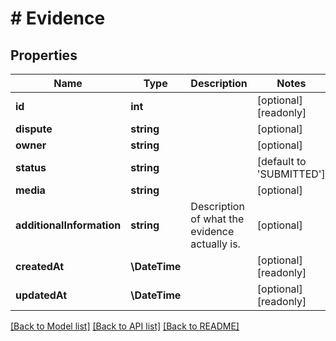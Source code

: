 # # Evidence

## Properties

Name | Type | Description | Notes
------------ | ------------- | ------------- | -------------
**id** | **int** |  | [optional] [readonly]
**dispute** | **string** |  | [optional]
**owner** | **string** |  | [optional]
**status** | **string** |  | [default to 'SUBMITTED']
**media** | **string** |  | [optional]
**additionalInformation** | **string** | Description of what the evidence actually is. | [optional]
**createdAt** | **\DateTime** |  | [optional] [readonly]
**updatedAt** | **\DateTime** |  | [optional] [readonly]

[[Back to Model list]](../../README.md#models) [[Back to API list]](../../README.md#endpoints) [[Back to README]](../../README.md)
